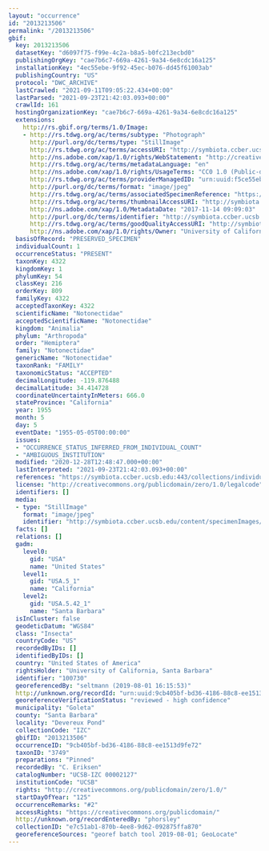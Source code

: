 ```yaml
---
layout: "occurrence"
id: "2013213506"
permalink: "/2013213506"
gbif:
  key: 2013213506
  datasetKey: "d6097f75-f99e-4c2a-b8a5-b0fc213ecbd0"
  publishingOrgKey: "cae7b6c7-669a-4261-9a34-6e8cdc16a125"
  installationKey: "4ec55ebe-9f92-45ec-b076-dd45f61003ab"
  publishingCountry: "US"
  protocol: "DWC_ARCHIVE"
  lastCrawled: "2021-09-11T09:05:22.434+00:00"
  lastParsed: "2021-09-23T21:42:03.093+00:00"
  crawlId: 161
  hostingOrganizationKey: "cae7b6c7-669a-4261-9a34-6e8cdc16a125"
  extensions:
    http://rs.gbif.org/terms/1.0/Image:
    - http://rs.tdwg.org/ac/terms/subtype: "Photograph"
      http://purl.org/dc/terms/type: "StillImage"
      http://rs.tdwg.org/ac/terms/accessURI: "http://symbiota.ccber.ucsb.edu/content/specimenImages/UCSB_IZC/UCSB-IZC00002/UCSB-IZC_00002127.jpg"
      http://ns.adobe.com/xap/1.0/rights/WebStatement: "http://creativecommons.org/publicdomain/zero/1.0/"
      http://rs.tdwg.org/ac/terms/metadataLanguage: "en"
      http://ns.adobe.com/xap/1.0/rights/UsageTerms: "CC0 1.0 (Public-domain)"
      http://rs.tdwg.org/ac/terms/providerManagedID: "urn:uuid:f5ce55eb-dbcd-41c0-80e8-8834b8bd773c"
      http://purl.org/dc/terms/format: "image/jpeg"
      http://rs.tdwg.org/ac/terms/associatedSpecimenReference: "https://symbiota.ccber.ucsb.edu:443/collections/individual/index.php?occid=100730"
      http://rs.tdwg.org/ac/terms/thumbnailAccessURI: "http://symbiota.ccber.ucsb.edu/content/specimenImages/UCSB_IZC/UCSB-IZC00002/UCSB-IZC_00002127_tn.jpg"
      http://ns.adobe.com/xap/1.0/MetadataDate: "2017-11-14 09:09:03"
      http://purl.org/dc/terms/identifier: "http://symbiota.ccber.ucsb.edu/content/specimenImages/UCSB_IZC/UCSB-IZC00002/UCSB-IZC_00002127.jpg"
      http://rs.tdwg.org/ac/terms/goodQualityAccessURI: "http://symbiota.ccber.ucsb.edu/content/specimenImages/UCSB_IZC/UCSB-IZC00002/UCSB-IZC_00002127.jpg"
      http://ns.adobe.com/xap/1.0/rights/Owner: "University of California, Santa Barbara"
  basisOfRecord: "PRESERVED_SPECIMEN"
  individualCount: 1
  occurrenceStatus: "PRESENT"
  taxonKey: 4322
  kingdomKey: 1
  phylumKey: 54
  classKey: 216
  orderKey: 809
  familyKey: 4322
  acceptedTaxonKey: 4322
  scientificName: "Notonectidae"
  acceptedScientificName: "Notonectidae"
  kingdom: "Animalia"
  phylum: "Arthropoda"
  order: "Hemiptera"
  family: "Notonectidae"
  genericName: "Notonectidae"
  taxonRank: "FAMILY"
  taxonomicStatus: "ACCEPTED"
  decimalLongitude: -119.876488
  decimalLatitude: 34.414728
  coordinateUncertaintyInMeters: 666.0
  stateProvince: "California"
  year: 1955
  month: 5
  day: 5
  eventDate: "1955-05-05T00:00:00"
  issues:
  - "OCCURRENCE_STATUS_INFERRED_FROM_INDIVIDUAL_COUNT"
  - "AMBIGUOUS_INSTITUTION"
  modified: "2020-12-28T12:48:47.000+00:00"
  lastInterpreted: "2021-09-23T21:42:03.093+00:00"
  references: "https://symbiota.ccber.ucsb.edu:443/collections/individual/index.php?occid=100730"
  license: "http://creativecommons.org/publicdomain/zero/1.0/legalcode"
  identifiers: []
  media:
  - type: "StillImage"
    format: "image/jpeg"
    identifier: "http://symbiota.ccber.ucsb.edu/content/specimenImages/UCSB_IZC/UCSB-IZC00002/UCSB-IZC_00002127.jpg"
  facts: []
  relations: []
  gadm:
    level0:
      gid: "USA"
      name: "United States"
    level1:
      gid: "USA.5_1"
      name: "California"
    level2:
      gid: "USA.5.42_1"
      name: "Santa Barbara"
  isInCluster: false
  geodeticDatum: "WGS84"
  class: "Insecta"
  countryCode: "US"
  recordedByIDs: []
  identifiedByIDs: []
  country: "United States of America"
  rightsHolder: "University of California, Santa Barbara"
  identifier: "100730"
  georeferencedBy: "seltmann (2019-08-01 16:15:53)"
  http://unknown.org/recordId: "urn:uuid:9cb405bf-bd36-4186-88c8-ee1513d9fe72"
  georeferenceVerificationStatus: "reviewed - high confidence"
  municipality: "Goleta"
  county: "Santa Barbara"
  locality: "Devereux Pond"
  collectionCode: "IZC"
  gbifID: "2013213506"
  occurrenceID: "9cb405bf-bd36-4186-88c8-ee1513d9fe72"
  taxonID: "3749"
  preparations: "Pinned"
  recordedBy: "C. Eriksen"
  catalogNumber: "UCSB-IZC 00002127"
  institutionCode: "UCSB"
  rights: "http://creativecommons.org/publicdomain/zero/1.0/"
  startDayOfYear: "125"
  occurrenceRemarks: "#2"
  accessRights: "https://creativecommons.org/publicdomain/"
  http://unknown.org/recordEnteredBy: "phorsley"
  collectionID: "e7c51ab1-870b-4ee8-9d62-092875ffa870"
  georeferenceSources: "georef batch tool 2019-08-01; GeoLocate"
---
```

